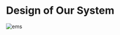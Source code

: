 # Design of Our System

![ems](https://user-images.githubusercontent.com/74306039/114853026-fe62ab80-9e00-11eb-8788-b8468d390677.png)


